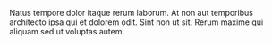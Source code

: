 Natus tempore dolor itaque rerum laborum. At non aut temporibus architecto ipsa qui et dolorem odit. Sint non ut sit. Rerum maxime qui aliquam sed ut voluptas autem.